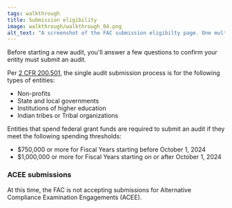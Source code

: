 ```yaml
---
tags: walkthrough
title: Submission eligibility
image: walkthrough/walkthrough_04.png
alt_text: "A screenshot of the FAC submission eligibilty page. One multiple choice question and three true or false questions ask if an entity meets the single audit criteria."
---
```


Before starting a new audit, you'll answer a few questions to confirm your entity must submit an audit.

Per [2 CFR 200.501](https://www.ecfr.gov/current/title-2/section-200.501), the single audit submission process is for the following types of entities:
* Non-profits
* State and local governments
* Institutions of higher education
* Indian tribes or Tribal organizations

Entities that spend federal grant funds are required to submit an audit if they meet the following spending thresholds:
* $750,000 or more for Fiscal Years starting before October 1, 2024  
* $1,000,000 or more for Fiscal Years starting on or after October 1, 2024


### ACEE submissions

At this time, the FAC is not accepting submissions for Alternative Compliance Examination Engagements (ACEE).
